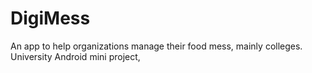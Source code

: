 # DigiMess
An app to help organizations manage their food mess, mainly colleges. University Android mini project,
